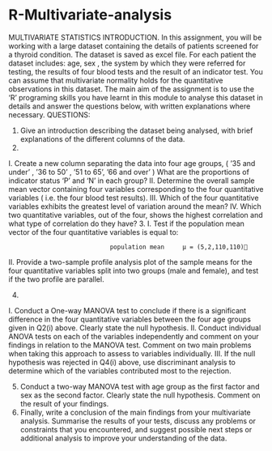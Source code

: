 # R-Multivariate-analysis
MULTIVARIATE STATISTICS
INTRODUCTION.
In this assignment, you will be working with a large dataset containing the details of patients screened for a thyroid condition. The dataset is saved as excel file. For each patient the dataset includes: age, sex , the system by which they were referred for testing, the results of four blood tests and the result of an indicator test. You can assume that multivariate normality holds for the quantitative observations in this dataset.
The main aim of the assignment is to use the  ‘R’ programing skills you have learnt in this module to analyse this dataset in details and answer the questions below, with written explanations where necessary.
QUESTIONS:
1.	Give an introduction describing the dataset being analysed, with brief explanations of the different columns of the data.
2.	 
I.	Create a new column separating the data into four age groups, ( ’35 and under’ ,  ’36 to 50’ , ’51 to 65’,  ’66 and over’ ) What are the proportions of indicator status  ‘P’ and ‘N’  in each group?
II.	Determine the overall sample mean vector containing four variables corresponding to the four quantitative variables ( i.e.  the four blood test results).
III.	Which of the four quantitative variables exhibits the greatest level of variation around the mean?
IV.	Which two quantitative variables, out of the four, shows the highest correlation and what type of correlation do they have?
3.	   I.          Test if the population mean vector of the four quantitative variables is equal to:
                              
                                population mean     µ = (5,2,110,110)

   II.	Provide a two-sample profile analysis plot of the sample means for the four    quantitative variables split into two groups (male and female), and test if the two profile are parallel.

4.	    
I.	Conduct a One-way MANOVA test to conclude if there is a significant difference in the four quantitative variables between the four age groups given in Q2(i) above. Clearly state the null hypothesis.
II.	Conduct individual ANOVA tests  on each of the variables independently and comment on your findings in relation to the MANOVA test. Comment on two main problems when taking this approach to assess to variables individually.
III.	If the null hypothesis was rejected in Q4(i) above, use discriminant analysis to determine which of the variables contributed most to the rejection.
        
5.	Conduct a two-way MANOVA test with age group as the first factor and sex as the second factor. Clearly state the null hypothesis. Comment on the result of your findings.
6.	Finally, write a conclusion of the main findings from your multivariate analysis. Summarise the results of your tests, discuss any problems or constraints that you encountered, and suggest possible next steps or additional analysis to improve your understanding of the data.



